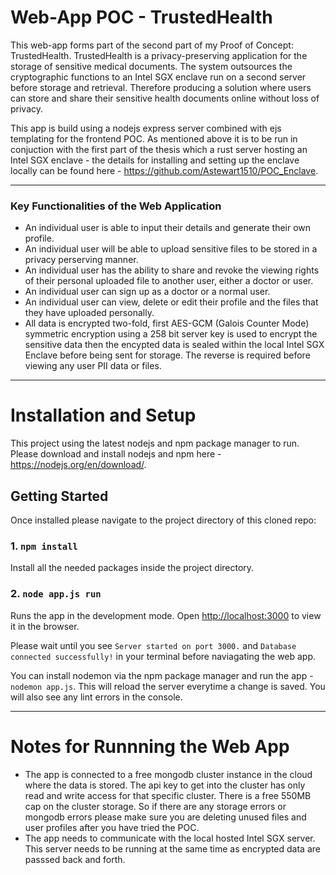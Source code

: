 # Web-App POC - TrustedHealth

This web-app forms part of the second part of my Proof of Concept: TrustedHealth. TrustedHealth is a privacy-preserving application for the storage of sensitive medical documents. The system outsources the cryptographic functions to an Intel SGX enclave run on a second server before storage and retrieval. Therefore producing a solution where users can store and share their sensitive health documents online without loss of privacy. 

This app is build using a nodejs express server combined with ejs templating for the frontend POC. As mentioned above it is to be run in conjuction with the first part of the thesis which a rust server hosting an Intel SGX enclave - the details for installing and setting up the enclave locally can be found here - https://github.com/Astewart1510/POC_Enclave. 

---

### Key Functionalities of the Web Application

* An individual user is able to input their details and generate their own profile. 
* An individual user will be able to upload sensitive files to be stored in a privacy perserving manner. 
* An individual user has the ability to share and revoke the viewing rights of their personal uploaded file to another user, either a doctor or user.
* An individual user can sign up as a doctor or a normal user. 
* An individual user can view, delete or edit their profile and the files that they have uploaded personally. 
* All data is encrypted two-fold, first AES-GCM (Galois Counter Mode) symmetric encryption using a 258 bit server key is used to encrypt the sensitive data then the encypted data is sealed within the local Intel SGX Enclave before being sent for storage. The reverse is required before viewing any user PII data or files. 

---

# Installation and Setup

This project using the latest nodejs and npm package manager to run. Please download and install nodejs and npm here - https://nodejs.org/en/download/.

## Getting Started

Once installed please navigate to the project directory of this cloned repo:

### 1. `npm install`

Install all the needed packages inside the project directory.

### 2. `node app.js run`

Runs the app in the development mode.
Open [http://localhost:3000](http://localhost:3000) to view it in the browser.

Please wait until you see `Server started on port 3000.` and `Database connected successfully!` in your terminal before naviagating the web app.

You can install nodemon via the npm package manager and run the app - `nodemon app.js`. This will reload the server everytime a change is saved.
You will also see any lint errors in the console.

---

# Notes for Runnning the Web App

* The app is connected to a free mongodb cluster instance in the cloud where the data is stored. The api key to get into the cluster has only read and write access for that specific cluster. There is a free 550MB cap on the cluster storage. So if there are any storage errors or mongodb errors please make sure you are deleting unused files and user profiles after you have tried the POC. 
* The app needs to communicate with the local hosted Intel SGX server. This server needs to be running at the same time as encrypted data are passsed back and forth.
